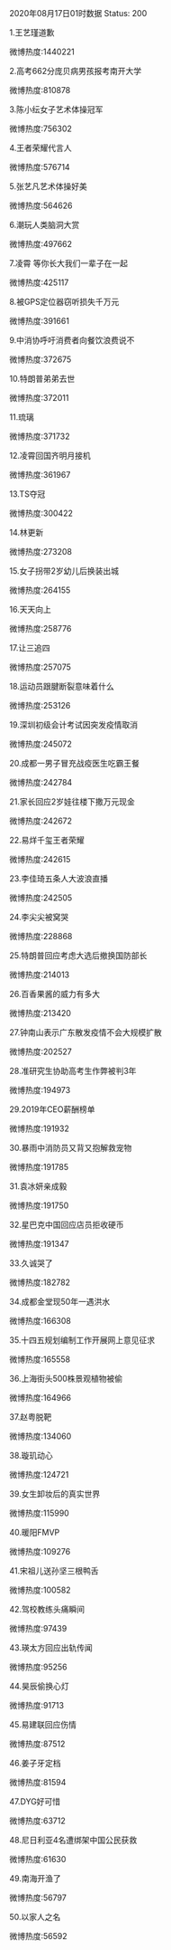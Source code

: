2020年08月17日01时数据
Status: 200

1.王艺瑾道歉

微博热度:1440221

2.高考662分庞贝病男孩报考南开大学

微博热度:810878

3.陈小纭女子艺术体操冠军

微博热度:756302

4.王者荣耀代言人

微博热度:576714

5.张艺凡艺术体操好美

微博热度:564626

6.潮玩人类脑洞大赏

微博热度:497662

7.凌霄 等你长大我们一辈子在一起

微博热度:425117

8.被GPS定位器窃听损失千万元

微博热度:391661

9.中消协呼吁消费者向餐饮浪费说不

微博热度:372675

10.特朗普弟弟去世

微博热度:372011

11.琉璃

微博热度:371732

12.凌霄回国齐明月接机

微博热度:361967

13.TS夺冠

微博热度:300422

14.林更新

微博热度:273208

15.女子拐带2岁幼儿后换装出城

微博热度:264155

16.天天向上

微博热度:258776

17.让三追四

微博热度:257075

18.运动员跟腱断裂意味着什么

微博热度:253126

19.深圳初级会计考试因突发疫情取消

微博热度:245072

20.成都一男子冒充战疫医生吃霸王餐

微博热度:242784

21.家长回应2岁娃往楼下撒万元现金

微博热度:242672

22.易烊千玺王者荣耀

微博热度:242615

23.李佳琦五条人大波浪直播

微博热度:242505

24.李尖尖被窝哭

微博热度:228868

25.特朗普回应考虑大选后撤换国防部长

微博热度:214013

26.百香果酱的威力有多大

微博热度:213420

27.钟南山表示广东散发疫情不会大规模扩散

微博热度:202527

28.准研究生协助高考生作弊被判3年

微博热度:194973

29.2019年CEO薪酬榜单

微博热度:191932

30.暴雨中消防员又背又抱解救宠物

微博热度:191785

31.袁冰妍亲成毅

微博热度:191750

32.星巴克中国回应店员拒收硬币

微博热度:191347

33.久诚哭了

微博热度:182782

34.成都金堂现50年一遇洪水

微博热度:166308

35.十四五规划编制工作开展网上意见征求

微博热度:165558

36.上海街头500株景观植物被偷

微博热度:164966

37.赵粤脱靶

微博热度:134060

38.璇玑动心

微博热度:124721

39.女生卸妆后的真实世界

微博热度:115990

40.暖阳FMVP

微博热度:109276

41.宋祖儿送孙坚三根鸭舌

微博热度:100582

42.驾校教练头痛瞬间

微博热度:97439

43.瑛太方回应出轨传闻

微博热度:95256

44.昊辰偷换心灯

微博热度:91713

45.易建联回应伤情

微博热度:87512

46.姜子牙定档

微博热度:81594

47.DYG好可惜

微博热度:63712

48.尼日利亚4名遭绑架中国公民获救

微博热度:61630

49.南海开渔了

微博热度:56797

50.以家人之名

微博热度:56592

